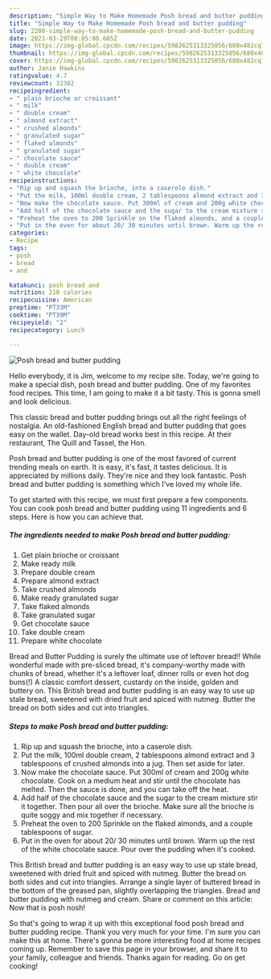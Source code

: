 ```yaml
---
description: "Simple Way to Make Homemade Posh bread and butter pudding"
title: "Simple Way to Make Homemade Posh bread and butter pudding"
slug: 2200-simple-way-to-make-homemade-posh-bread-and-butter-pudding
date: 2021-03-29T08:05:08.605Z
image: https://img-global.cpcdn.com/recipes/5982625313325056/680x482cq70/posh-bread-and-butter-pudding-recipe-main-photo.jpg
thumbnail: https://img-global.cpcdn.com/recipes/5982625313325056/680x482cq70/posh-bread-and-butter-pudding-recipe-main-photo.jpg
cover: https://img-global.cpcdn.com/recipes/5982625313325056/680x482cq70/posh-bread-and-butter-pudding-recipe-main-photo.jpg
author: Janie Hawkins
ratingvalue: 4.7
reviewcount: 32382
recipeingredient:
- " plain brioche or croissant"
- " milk"
- " double cream"
- " almond extract"
- " crushed almonds"
- " granulated sugar"
- " flaked almonds"
- " granulated sugar"
- " chocolate sauce"
- " double cream"
- " white chocolate"
recipeinstructions:
- "Rip up and squash the brioche, into a caserole dish."
- "Put the milk, 100ml double cream, 2 tablespoons almond extract and 3 tablespoons of crushed almonds into a jug. Then set aside for later."
- "Now make the chocolate sauce. Put 300ml of cream and 200g white chocolate. Cook on a medium heat and stir until the chocolate has melted. Then the sauce is done, and you can take off the heat."
- "Add half of the chocolate sauce and the sugar to the cream mixture stir it together. Then pour all over the brioche. Make sure all the brioche is quite  soggy and mix together if necessary."
- "Preheat the oven to 200 Sprinkle on the flaked almonds, and a couple tablespoons of sugar."
- "Put in the oven for about 20/ 30 minutes until brown. Warm up the rest of the white chocolate sauce. Pour over the pudding when it&#39;s cooked."
categories:
- Recipe
tags:
- posh
- bread
- and

katakunci: posh bread and 
nutrition: 210 calories
recipecuisine: American
preptime: "PT33M"
cooktime: "PT39M"
recipeyield: "2"
recipecategory: Lunch

---
```



![Posh bread and butter pudding](https://img-global.cpcdn.com/recipes/5982625313325056/680x482cq70/posh-bread-and-butter-pudding-recipe-main-photo.jpg)

Hello everybody, it is Jim, welcome to my recipe site. Today, we're going to make a special dish, posh bread and butter pudding. One of my favorites food recipes. This time, I am going to make it a bit tasty. This is gonna smell and look delicious.

This classic bread and butter pudding brings out all the right feelings of nostalgia. An old-fashioned English bread and butter pudding that goes easy on the wallet. Day-old bread works best in this recipe. At their restaurant, The Quill and Tassel, the Hon.

Posh bread and butter pudding is one of the most favored of current trending meals on earth. It is easy, it's fast, it tastes delicious. It is appreciated by millions daily. They're nice and they look fantastic. Posh bread and butter pudding is something which I've loved my whole life.


To get started with this recipe, we must first prepare a few components. You can cook posh bread and butter pudding using 11 ingredients and 6 steps. Here is how you can achieve that.

<!--inarticleads1-->

##### The ingredients needed to make Posh bread and butter pudding:

1. Get  plain brioche or croissant
1. Make ready  milk
1. Prepare  double cream
1. Prepare  almond extract
1. Take  crushed almonds
1. Make ready  granulated sugar
1. Take  flaked almonds
1. Take  granulated sugar
1. Get  chocolate sauce
1. Take  double cream
1. Prepare  white chocolate


Bread and Butter Pudding is surely the ultimate use of leftover bread!! While wonderful made with pre-sliced bread, it&#39;s company-worthy made with chunks of bread, whether it&#39;s a leftover loaf, dinner rolls or even hot dog buns(!) A classic comfort dessert, custardy on the inside, golden and buttery on. This British bread and butter pudding is an easy way to use up stale bread, sweetened with dried fruit and spiced with nutmeg. Butter the bread on both sides and cut into triangles. 

<!--inarticleads2-->

##### Steps to make Posh bread and butter pudding:

1. Rip up and squash the brioche, into a caserole dish.
1. Put the milk, 100ml double cream, 2 tablespoons almond extract and 3 tablespoons of crushed almonds into a jug. Then set aside for later.
1. Now make the chocolate sauce. Put 300ml of cream and 200g white chocolate. Cook on a medium heat and stir until the chocolate has melted. Then the sauce is done, and you can take off the heat.
1. Add half of the chocolate sauce and the sugar to the cream mixture stir it together. Then pour all over the brioche. Make sure all the brioche is quite  soggy and mix together if necessary.
1. Preheat the oven to 200 Sprinkle on the flaked almonds, and a couple tablespoons of sugar.
1. Put in the oven for about 20/ 30 minutes until brown. Warm up the rest of the white chocolate sauce. Pour over the pudding when it&#39;s cooked.


This British bread and butter pudding is an easy way to use up stale bread, sweetened with dried fruit and spiced with nutmeg. Butter the bread on both sides and cut into triangles. Arrange a single layer of buttered bread in the bottom of the greased pan, slightly overlapping the triangles. Bread and butter pudding with nutmeg and cream. Share or comment on this article: Now that is posh nosh! 

So that's going to wrap it up with this exceptional food posh bread and butter pudding recipe. Thank you very much for your time. I'm sure you can make this at home. There's gonna be more interesting food at home recipes coming up. Remember to save this page in your browser, and share it to your family, colleague and friends. Thanks again for reading. Go on get cooking!
